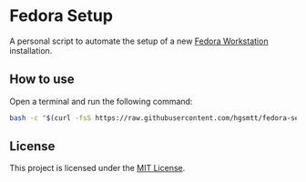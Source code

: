 # Fedora Setup

A personal script to automate the setup of a new [Fedora Workstation] installation.

## How to use

Open a terminal and run the following command:

```bash
bash -c "$(curl -fsS https://raw.githubusercontent.com/hgsmtt/fedora-setup/main/setup.sh)"
```

## License

This project is licensed under the [MIT License].

[fedora workstation]: https://fedoraproject.org/workstation
[mit license]: LICENSE.md
